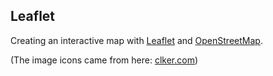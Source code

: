 Leaflet
--

Creating an interactive map with [Leaflet](https://leafletjs.com) and [OpenStreetMap](https://www.openstreetmap.org).


(The image icons came from here: [clker.com](https://www.clker.com/clipart-google-maps-pin-blue.html))

